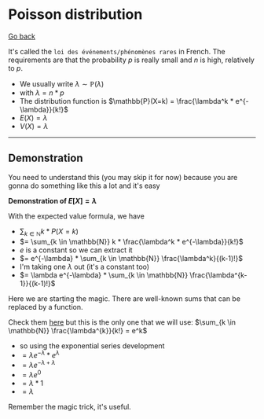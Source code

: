 # Poisson distribution

[Go back](..)

It's called the ``loi des événements/phénomènes rares`` in French.
The requirements are that the probability $p$
is really small and $n$ is high, relatively to $p$.

* We usually write $\lambda \sim \mathbb{P}(\lambda)$
* with $\lambda = n*p$
* The distribution function is $\mathbb{P}(X=k) = \frac{\lambda^k *  e^{-\lambda}}{k!}$
* $E(X) = \lambda$
* $V(X) = \lambda$

<hr class="sr">

## Demonstration

You need to understand this (you may skip it
for now) because you are gonna 
do something like this a lot and it's easy

**Demonstration of $E[X]=\lambda$**

With the expected value formula, we have

* $\sum_{k \in \mathbb{N}} k * P(X=k)$
* $= \sum_{k \in \mathbb{N}} k *  \frac{\lambda^k *  e^{-\lambda}}{k!}$
* $e$ is a constant so we can extract it
* $= e^{-\lambda} * \sum_{k \in \mathbb{N}}  \frac{\lambda^k}{(k-1)!}$
* I'm taking one $\lambda$ out (it's a constant too)
* $= \lambda e^{-\lambda} * \sum_{k \in \mathbb{N}} \frac{\lambda^{k-1}}{(k-1)!}$

Here we are starting the magic. There are well-known
sums that can be replaced by a function.

Check them [here](https://en.wikipedia.org/wiki/List_of_mathematical_series)
but this is the only one that we will use:
$\sum_{k \in \mathbb{N}} \frac{\lambda^{k}}{k!} = e^k$

* so using the exponential series development
* $= \lambda e^{-\lambda} * e^{\lambda}$
* $= \lambda e^{-\lambda+\lambda}$
* $= \lambda e^{0}$
* $= \lambda * 1$
* $= \lambda$

Remember the magic trick, it's useful.